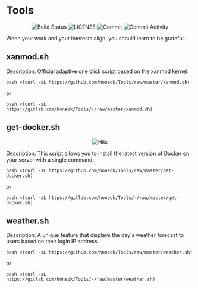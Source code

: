 # Tools

<p align="center">
  <img src="https://github.com/honeok/Tools/actions/workflows/shellcheck.yml/badge.svg" alt="Build Status" />
  <img src="https://img.shields.io/github/license/honeok/Tools.svg?style=flat" alt="LICENSE" />
  <img src="https://img.shields.io/github/last-commit/honeok/Tools" alt="Commit" />
  <img src="https://img.shields.io/github/commit-activity/m/honeok/Tools.svg" alt="Commit Activity" />
</p>

When your work and your interests align, you should learn to be grateful.

## xanmod.sh

Description: Official adaptive one click script based on the xanmod kernel.

```shell
bash <(curl -sL https://github.com/honeok/Tools/raw/master/xanmod.sh)
```
or
```shell
bash <(curl -sL https://gitlab.com/honeok/Tools/-/raw/master/xanmod.sh)
```

## get-docker.sh

<p align="center">
  <img src="https://hits.honeok.com/get-docker.svg?action=view&count_bg=%2379C83D&title_bg=%23555555&title=Hits&edge_flat=false" alt="Hits"/>
</p>

Description: This script allows you to install the latest version of Docker on your server with a single command.
 
```shell
bash <(curl -sL https://github.com/honeok/Tools/raw/master/get-docker.sh)
```
or
```shell
bash <(curl -sL https://gitlab.com/honeok/Tools/-/raw/master/get-docker.sh)
```

## weather.sh

Description: A unique feature that displays the day's weather forecast to users based on their login IP address.

```shell
bash <(curl -sL https://github.com/honeok/Tools/raw/master/weather.sh)
```
or
```shell
bash <(curl -sL https://gitlab.com/honeok/Tools/-/raw/master/weather.sh)
```